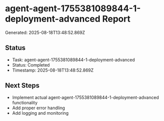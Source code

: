 # agent-agent-1755381089844-1-deployment-advanced Report

Generated: 2025-08-18T13:48:52.869Z

## Status
- Task: agent-agent-1755381089844-1-deployment-advanced
- Status: Completed
- Timestamp: 2025-08-18T13:48:52.869Z

## Next Steps
- Implement actual agent-agent-1755381089844-1-deployment-advanced functionality
- Add proper error handling
- Add logging and monitoring
